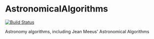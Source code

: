 # AstronomicalAlgorithms
[![Build Status](https://travis-ci.org/marcusrugger/AstronomicalAlgorithms.svg?branch=master)](https://travis-ci.org/marcusrugger/AstronomicalAlgorithms)

Astronomy algorithms, including Jean Meeus' Astronomical Algorithms
